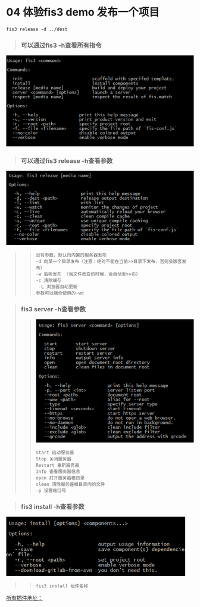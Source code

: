 # 04 体验fis3 demo 发布一个项目
```
fis3 release -d ../dest
```
>### 可以通过fis3 -h查看所有指令
![](img.png)

>### 可以通过fis3 release -h查看参数
![](release.png)
>>```
>>没有参数，默认向内置的服务器发布
>>-d 向某一个目录发布（注意：绝对不能在当前>>目录下发布，否则会嵌套发布）
>>-w 监听发布 （当文件改变的时候，会自动发>>布）
>>-c 清除缓存
>>	-L 浏览器自动更新
>>参数可以组合使用的-wd
>>
>>```

>### fis3 server -h查看参数
>> ![](server.png)
>> ```
>> Start 启动服务器
>> Stop 关闭服务器
>> Restart 重新服务器
>> Info 查看服务器信息
>> open 打开服务器根目录
>> clean 清除服务器根目录内的文件
>> -p 设置端口号
>> 
>> ```

>### fis3 install -h查看参数
![](install.png)
>> ```
>> fis3 install 组件名称
>> ```

[所有插件地址：](https://github.com/fis-components/components/tree/master/modules)
